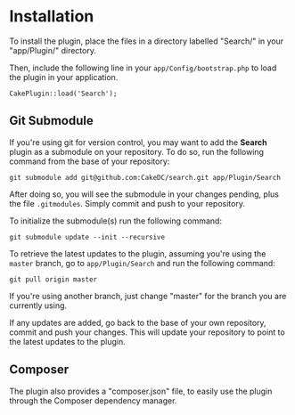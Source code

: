 # Installation

To install the plugin, place the files in a directory labelled "Search/" in your "app/Plugin/" directory.

Then, include the following line in your `app/Config/bootstrap.php` to load the plugin in your application.

```
CakePlugin::load('Search');
```

## Git Submodule

If you're using git for version control, you may want to add the **Search** plugin as a submodule on your repository. To do so, run the following command from the base of your repository:

```
git submodule add git@github.com:CakeDC/search.git app/Plugin/Search
```

After doing so, you will see the submodule in your changes pending, plus the file `.gitmodules`. Simply commit and push to your repository.

To initialize the submodule(s) run the following command:

```
git submodule update --init --recursive
```

To retrieve the latest updates to the plugin, assuming you're using the `master` branch, go to `app/Plugin/Search` and run the following command:

```
git pull origin master
```

If you're using another branch, just change "master" for the branch you are currently using.

If any updates are added, go back to the base of your own repository, commit and push your changes. This will update your repository to point to the latest updates to the plugin.

## Composer

The plugin also provides a "composer.json" file, to easily use the plugin through the Composer dependency manager.
